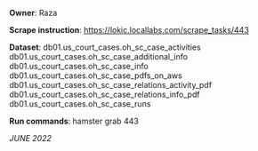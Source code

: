 **Owner**: Raza
 
**Scrape instruction**: https://lokic.locallabs.com/scrape_tasks/443

**Dataset**: db01.us_court_cases.oh_sc_case_activities
             db01.us_court_cases.oh_sc_case_additional_info
             db01.us_court_cases.oh_sc_case_info
             db01.us_court_cases.oh_sc_case_pdfs_on_aws
             db01.us_court_cases.oh_sc_case_relations_activity_pdf
             db01.us_court_cases.oh_sc_case_relations_info_pdf
             db01.us_court_cases.oh_sc_case_runs


**Run commands**: hamster grab 443

_JUNE 2022_

